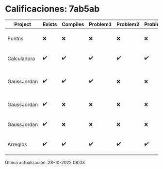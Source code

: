 # Calificaciones: 7ab5ab
|Project|Exists|Compiles|Problem1|Problem2|Problem3|Extra|CommitHash|CommitDate|CheckDate|Comments|DueDate|Grade|
|-|-|-|-|-|-|-|-|-|-|-|-|-|
|Puntos|❌|❌|❌|❌|❌|❌|NA|NA|28-10-2022 08:03:44|No se encontró el archivo en PracticasCompuI/Puntos/Puntos.cpp|05-11-2020 21:00:00|5|
|Calculadora|✔️|✔️|✔️|✔️|✔️|✔️|0819b131d20e85ab0c7e7205b2fb1cc60a249373|27-09-2022 22:41:46|28-09-2022 15:55:43|¡Excelente trabajo!|28-09-2022 21:00:00|10.0|
|GaussJordan|✔️|✔️|✔️|❌|❌|✔️|4feb7ea6c602bfeebba3f3cfaa68c9fb523db8f1|12-10-2022 22:29:50|12-10-2022 23:27:13|No aplica correctamente el método de Gauss-Jordan-No avisa al usuario que el sistema no tiene solución|19-10-2022 21:00:00|8.666666666666666|
|GaussJordan|✔️|❌|❌|❌|❌|❌|3ec2cfe07996a35add9ea5b3f0bdb27bdff99038|12-10-2022 20:30:01|12-10-2022 21:18:48|Tu código no compila|12-10-2022 21:00:00|5.0|
|GaussJordan|✔️|❌|❌|❌|❌|❌|3184c3fe2d1fd1041b17811ff01c955e822d6d60|12-10-2022 20:11:56|12-10-2022 20:15:15|Tu código no compila|12-10-2022 21:00:00|5.0|
|Arreglos|✔️|✔️|✔️|✔️|✔️|✔️|2249c28404d6863e51b78ee596b3eefcaeef6d8f|02-10-2022 18:18:45|02-10-2022 19:02:12|¡Excelente trabajo!|05-10-2020 21:00:00|10.0|

Última actualización: 28-10-2022 08:03